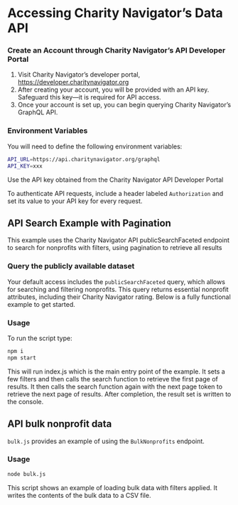 # Accessing Charity Navigator’s Data API

### Create an Account through Charity Navigator’s API Developer Portal

1. Visit Charity Navigator’s developer portal, https://developer.charitynavigator.org
2. After creating your account, you will be provided with an API key. Safeguard this key—it is required for API access.
3. Once your account is set up, you can begin querying Charity Navigator’s GraphQL API.

### Environment Variables

You will need to define the following environment variables:

```bash
API_URL=https://api.charitynavigator.org/graphql
API_KEY=xxx
```

Use the API key obtained from the Charity Navigator API Developer Portal

To authenticate API requests, include a header labeled `Authorization` and set its value to your API key for every request.

## API Search Example with Pagination

This example uses the Charity Navigator API publicSearchFaceted endpoint to search
for nonprofits with filters, using pagination to retrieve all results

### Query the publicly available dataset

Your default access includes the `publicSearchFaceted` query, which allows for searching and filtering nonprofits. This query returns essential nonprofit attributes, including their Charity Navigator rating. Below is a fully functional example to get started.

### Usage

To run the script type:

```bash
npm i
npm start
```

This will run index.js which is the main entry point of the example. It sets a few filters and then calls the search function to retrieve the first page of results. It then calls the search function again with the next page token to retrieve the next page of results. After completion, the result set is written to the console.

## API bulk nonprofit data

`bulk.js` provides an example of using the `BulkNonprofits` endpoint.

### Usage

```bash
node bulk.js
```

This script shows an example of loading bulk data with filters applied. It writes the contents of the bulk data to a CSV file.
